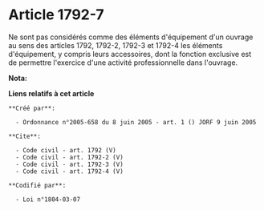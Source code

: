 # Article 1792-7

Ne sont pas considérés comme des éléments d'équipement d'un ouvrage au sens des articles 1792, 1792-2, 1792-3 et 1792-4 les
éléments d'équipement, y compris leurs accessoires, dont la fonction exclusive est de permettre l'exercice d'une activité
professionnelle dans l'ouvrage.

**Nota:**



**Liens relatifs à cet article**

	**Créé par**:

	  - Ordonnance n°2005-658 du 8 juin 2005 - art. 1 () JORF 9 juin 2005

	**Cite**:

	  - Code civil - art. 1792 (V)
	  - Code civil - art. 1792-2 (V)
	  - Code civil - art. 1792-3 (V)
	  - Code civil - art. 1792-4 (V)

	**Codifié par**:

	  - Loi n°1804-03-07
